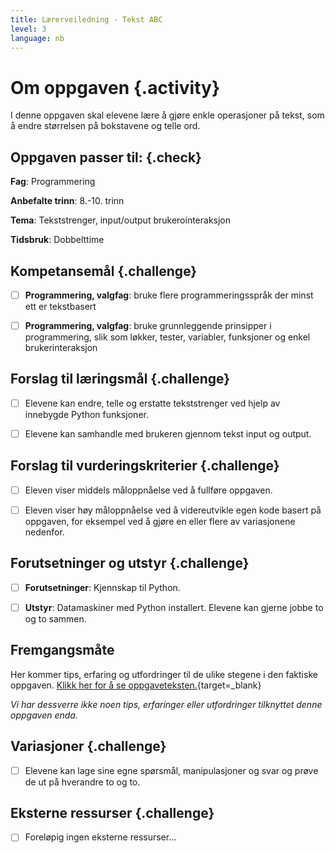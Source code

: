 ```yaml
---
title: Lærerveiledning - Tekst ABC
level: 3
language: nb
---
```


# Om oppgaven {.activity}
I denne oppgaven skal elevene lære å gjøre enkle operasjoner på tekst, som å endre størrelsen på bokstavene og telle ord.


## Oppgaven passer til: {.check}
 __Fag__: Programmering

__Anbefalte trinn__: 8.-10. trinn

__Tema__: Tekststrenger, input/output brukerointeraksjon

__Tidsbruk__: Dobbelttime


## Kompetansemål {.challenge}

- [ ]  __Programmering, valgfag__: bruke flere programmeringsspråk der minst ett er tekstbasert

- [ ]  __Programmering, valgfag__: bruke grunnleggende prinsipper i programmering, slik som løkker, tester, variabler, funksjoner og enkel brukerinteraksjon


## Forslag til læringsmål {.challenge}

- [ ]  Elevene kan endre, telle og erstatte tekststrenger ved hjelp av innebygde Python funksjoner.

- [ ]  Elevene kan samhandle med brukeren gjennom tekst input og output.  


## Forslag til vurderingskriterier {.challenge}

- [ ] Eleven viser middels måloppnåelse ved å fullføre oppgaven.

- [ ]  Eleven viser høy måloppnåelse ved å videreutvikle egen kode basert på oppgaven, for eksempel ved å gjøre en eller flere av variasjonene nedenfor.


## Forutsetninger og utstyr {.challenge}
- [ ]  __Forutsetninger__: Kjennskap til Python.

- [ ]  __Utstyr__:  Datamaskiner med Python installert. Elevene kan gjerne jobbe to og to sammen.


## Fremgangsmåte
Her kommer tips, erfaring og utfordringer til de ulike stegene i den faktiske oppgaven. [Klikk her for å se oppgaveteksten.](../tekst_abc/tekst_abc.html){target=_blank}

_Vi har dessverre ikke noen tips, erfaringer eller utfordringer tilknyttet denne oppgaven enda._

## Variasjoner {.challenge}
- [ ]  Elevene kan lage sine egne spørsmål, manipulasjoner og svar og prøve de ut på hverandre to og to.


## Eksterne ressurser {.challenge}
- [ ] Foreløpig ingen eksterne ressurser...
